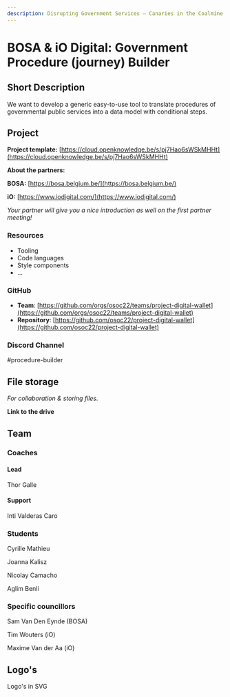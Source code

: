 ```yaml
---
description: Disrupting Government Services – Canaries in the Coalmine
---
```


# BOSA & iO Digital: Government Procedure (journey) Builder

## Short Description&#x20;

We want to develop a generic easy-to-use tool to translate procedures of governmental public services into a data model with conditional steps.&#x20;

## Project

**Project template:** [https://cloud.openknowledge.be/s/pj7Hao6sWSkMHHt](https://cloud.openknowledge.be/s/pj7Hao6sWSkMHHt)

**About the partners:**

**BOSA:** [https://bosa.belgium.be/](https://bosa.belgium.be/)

**iO:** [https://www.iodigital.com/](https://www.iodigital.com/)

_Your partner will give you a nice introduction as well on the first partner meeting!_

### Resources

* Tooling
* Code languages
* Style components
* ...

### GitHub

* **Team**: [https://github.com/orgs/osoc22/teams/project-digital-wallet](https://github.com/orgs/osoc22/teams/project-digital-wallet)
* **Repository**: [https://github.com/osoc22/project-digital-wallet](https://github.com/osoc22/project-digital-wallet)

### **Discord Channel**

\#procedure-builder

## File storage

_For collaboration & storing files._&#x20;

**Link to the drive**

## Team

### Coaches

#### Lead

Thor Galle

#### Support

Inti Valderas Caro

### Students

Cyrille Mathieu

Joanna Kalisz

Nicolay Camacho

Aglim Benli

### Specific councillors

Sam Van Den Eynde (BOSA)

Tim Wouters (iO)

Maxime Van der Aa (iO)

## Logo's

Logo's in SVG

